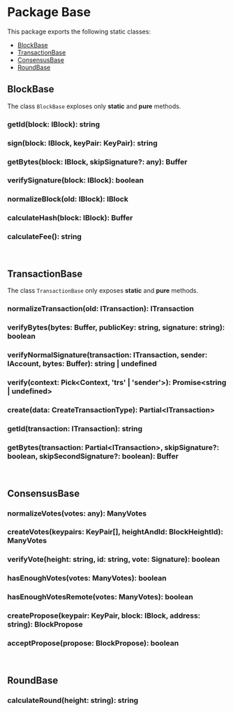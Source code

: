 # Package Base

This package exports the following static classes:

- [BlockBase](./#BlockBase)
- [TransactionBase](./#TransactionBase)
- [ConsensusBase](./#ConsensusBase)
- [RoundBase](./#RoundBase)

## BlockBase

The class `BlockBase` exploses only **static** and **pure** methods.

### getId(block: IBlock): string

### sign(block: IBlock, keyPair: KeyPair): string

### getBytes(block: IBlock, skipSignature?: any): Buffer

### verifySignature(block: IBlock): boolean

### normalizeBlock(old: IBlock): IBlock

### calculateHash(block: IBlock): Buffer

### calculateFee(): string

<br/>

## TransactionBase

The class `TransactionBase` only exposes **static** and **pure** methods.

### normalizeTransaction(old: ITransaction): ITransaction

### verifyBytes(bytes: Buffer, publicKey: string, signature: string): boolean

### verifyNormalSignature(transaction: ITransaction, sender: IAccount, bytes: Buffer): string | undefined

### verify(context: Pick\<Context, 'trs' | 'sender'\>): Promise\<string | undefined\>

### create(data: CreateTransactionType): Partial\<ITransaction\>

### getId(transaction: ITransaction): string

### getBytes(transaction: Partial\<ITransaction\>, skipSignature?: boolean, skipSecondSignature?: boolean): Buffer

<br/>

## ConsensusBase

### normalizeVotes(votes: any): ManyVotes

### createVotes(keypairs: KeyPair[], heightAndId: BlockHeightId): ManyVotes

### verifyVote(height: string, id: string, vote: Signature): boolean

### hasEnoughVotes(votes: ManyVotes): boolean

### hasEnoughVotesRemote(votes: ManyVotes): boolean

### createPropose(keypair: KeyPair, block: IBlock, address: string): BlockPropose

### acceptPropose(propose: BlockPropose): boolean

<br/>

## RoundBase

### calculateRound(height: string): string
